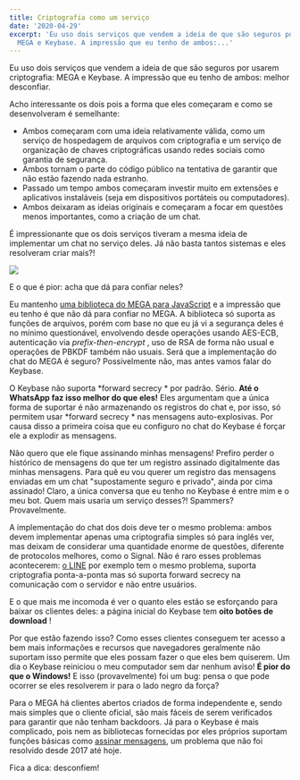 ```yaml
---
title: Criptografia como um serviço
date: '2020-04-29'
excerpt: 'Eu uso dois serviços que vendem a ideia de que são seguros por usarem criptografia:
  MEGA e Keybase. A impressão que eu tenho de ambos:...'
---
```




Eu uso dois serviços que vendem a ideia de que são seguros por usarem criptografia: MEGA e Keybase. A impressão que eu tenho de ambos: melhor desconfiar.

Acho interessante os dois pois a forma que eles começaram e como se desenvolveram é semelhante:

* Ambos começaram com uma ideia relativamente válida, como um serviço de hospedagem de arquivos com criptografia e um serviço de organização de chaves criptográficas usando redes sociais como garantia de segurança.
* Ambos tornam o parte do código público na tentativa de garantir que não estão fazendo nada estranho.
* Passado um tempo ambos começaram investir muito em extensões e aplicativos instaláveis (seja em dispositivos portáteis ou computadores).
* Ambos deixaram as ideias originais e começaram a focar em questões menos importantes, como a criação de um chat.

É impressionante que os dois serviços tiveram a mesma ideia de implementar um chat no serviço deles. Já não basta tantos sistemas e eles resolveram criar mais?!

![](https://i.imgur.com/RJmwk57.png)

E o que é pior: acha que dá para confiar neles?

Eu mantenho [uma biblioteca do MEGA para JavaScript](https://github.com/qgustavor/mega/) e a impressão que eu tenho é que não dá para confiar no MEGA. A biblioteca só suporta as funções de arquivos, porém com base no que eu já vi a segurança deles é no mínimo questionável, envolvendo desde operações usando AES-ECB, autenticação via *prefix-then-encrypt* , uso de RSA de forma não usual e operações de PBKDF também não usuais. Será que a implementação do chat do MEGA é seguro? Possivelmente não, mas antes vamos falar do Keybase.

O Keybase não suporta *forward secrecy * por padrão. Sério. **Até o WhatsApp faz isso melhor do que eles!** Eles argumentam que a única forma de suportar é não armazenando os registros do chat e, por isso, só permitem usar *forward secrecy * nas mensagens auto-explosivas. Por causa disso a primeira coisa que eu configuro no chat do Keybase é forçar ele a explodir as mensagens.

Não quero que ele fique assinando minhas mensagens! Prefiro perder o histórico de mensagens do que ter um registro assinado digitalmente das minhas mensagens. Para quê eu vou querer um registro das mensagens enviadas em um chat "supostamente seguro e privado", ainda por cima assinado! Claro, a única conversa que eu tenho no Keybase é entre mim e o meu bot. Quem mais usaria um serviço desses?! Spammers? Provavelmente.

A implementação do chat dos dois deve ter o mesmo problema: ambos devem implementar apenas uma criptografia simples só para inglês ver, mas deixam de considerar uma quantidade enorme de questões, diferente de protocolos melhores, como o Signal. Não é raro esses problemas acontecerem: [o LINE](https://linecorp.com/en/security/encryption/2019h1) por exemplo tem o mesmo problema, suporta criptografia ponta-a-ponta mas só suporta forward secrecy na comunicação com o servidor e não entre usuários.

E o que mais me incomoda é ver o quanto eles estão se esforçando para baixar os clientes deles: a página inicial do Keybase tem **oito botões de download** !

Por que estão fazendo isso? Como esses clientes conseguem ter acesso a bem mais informações e recursos que navegadores geralmente não suportam isso permite que eles possam fazer o que eles bem quiserem. Um dia o Keybase reiniciou o meu computador sem dar nenhum aviso! **É pior do que o Windows!** E isso (provavelmente) foi um bug: pensa o que pode ocorrer se eles resolverem ir para o lado negro da força?

Para o MEGA há clientes abertos criados de forma independente e, sendo mais simples que o cliente oficial, são mais fáceis de serem verificados para garantir que não tenham backdoors. Já para o Keybase é mais complicado, pois nem as bibliotecas fornecidas por eles próprios suportam funções básicas como [assinar mensagens](https://github.com/keybase/node-saltpack/issues/5), um problema que não foi resolvido desde 2017 até hoje.

Fica a dica: desconfiem!


